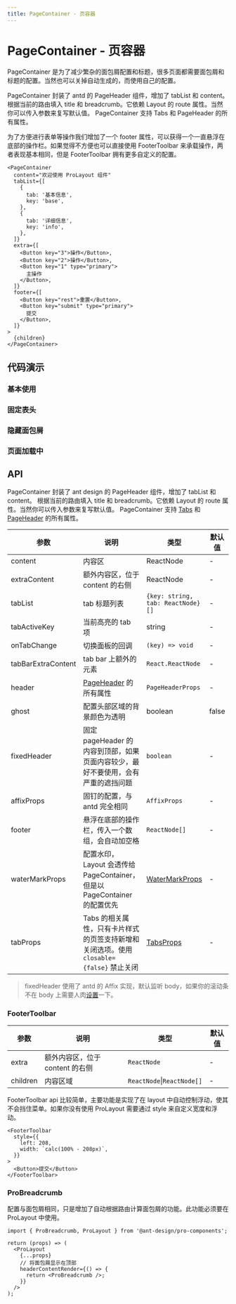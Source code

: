 ```yaml
---
title: PageContainer - 页容器
---
```


# PageContainer - 页容器

PageContainer 是为了减少繁杂的面包屑配置和标题，很多页面都需要面包屑和标题的配置。当然也可以关掉自动生成的，而使用自己的配置。

PageContainer 封装了 antd 的 PageHeader 组件，增加了 tabList 和 content。 根据当前的路由填入 title 和 breadcrumb。它依赖 Layout 的 route 属性。当然你可以传入参数来复写默认值。 PageContainer 支持 Tabs 和 PageHeader 的所有属性。

为了方便进行表单等操作我们增加了一个 footer 属性，可以获得一个一直悬浮在底部的操作栏。如果觉得不方便也可以直接使用 FooterToolbar 来承载操作，两者表现基本相同，但是 FooterToolbar 拥有更多自定义的配置。

```tsx | pure
<PageContainer
  content="欢迎使用 ProLayout 组件"
  tabList={[
    {
      tab: '基本信息',
      key: 'base',
    },
    {
      tab: '详细信息',
      key: 'info',
    },
  ]}
  extra={[
    <Button key="3">操作</Button>,
    <Button key="2">操作</Button>,
    <Button key="1" type="primary">
      主操作
    </Button>,
  ]}
  footer={[
    <Button key="rest">重置</Button>,
    <Button key="submit" type="primary">
      提交
    </Button>,
  ]}
>
  {children}
</PageContainer>
```

## 代码演示

### 基本使用

<code src="./demos/basic.tsx" title="基本使用" iframe="650px" desc="基本使用"></code>

### 固定表头

<code src="./demos/fixHeader.tsx" title="固定表头" iframe="650px" desc="通过 `fixedHeader` 固定表头，只有在溢出容器时才会开始计算。"></code>

### 隐藏面包屑

<code src="./demos/hideBreadMenu.tsx" title="隐藏面包屑" iframe="650px" desc="不配置 `header` 属性中的 `breadcrumb` 即可。"></code>

### 页面加载中

<code src="./demos/loading.tsx" title="页面加载中" iframe="650px" desc="通过 `loading` 属性配置页面加载。"></code>

## API

PageContainer 封装了 ant design 的 PageHeader 组件，增加了 tabList 和 content。 根据当前的路由填入 title 和 breadcrumb。它依赖 Layout 的 route 属性。当然你可以传入参数来复写默认值。 PageContainer 支持 [Tabs](https://ant.design/components/tabs-cn/) 和 [PageHeader](https://ant.design/components/page-header-cn/) 的所有属性。

| 参数 | 说明 | 类型 | 默认值 |
| --- | --- | --- | --- |
| content | 内容区 | ReactNode | - |
| extraContent | 额外内容区，位于 content 的右侧 | ReactNode | - |
| tabList | tab 标题列表 | `{key: string, tab: ReactNode}[]` | - |
| tabActiveKey | 当前高亮的 tab 项 | string | - |
| onTabChange | 切换面板的回调 | `(key) => void` | - |
| tabBarExtraContent | tab bar 上额外的元素 | `React.ReactNode` | - |
| header | [PageHeader](https://ant.design/components/page-header-cn/) 的所有属性 | `PageHeaderProps` | - |
| ghost | 配置头部区域的背景颜色为透明 | boolean | false |
| fixedHeader | 固定 pageHeader 的内容到顶部，如果页面内容较少，最好不要使用，会有严重的遮挡问题 | `boolean` | - |
| affixProps | 固钉的配置，与 antd 完全相同 | `AffixProps` | - |
| footer | 悬浮在底部的操作栏，传入一个数组，会自动加空格 | `ReactNode[]` | - |
| waterMarkProps | 配置水印，Layout 会透传给 PageContainer，但是以 PageContainer 的配置优先 | [WaterMarkProps](/components/water-mark) | - |
| tabProps | Tabs 的相关属性，只有卡片样式的页签支持新增和关闭选项。使用 `closable={false}` 禁止关闭 | [TabsProps](https://ant.design/components/tabs-cn/#Tabs) | - |

> fixedHeader 使用了 antd 的 Affix 实现，默认监听 body，如果你的滚动条不在 body 上需要人肉[设置](https://ant.design/components/affix-cn/)一下。

### FooterToolbar

| 参数     | 说明                            | 类型                       | 默认值 |
| -------- | ------------------------------- | -------------------------- | ------ |
| extra    | 额外内容区，位于 content 的右侧 | `ReactNode`                | -      |
| children | 内容区域                        | `ReactNode`\|`ReactNode[]` | -      |

FooterToolbar api 比较简单，主要功能是实现了在 layout 中自动控制浮动，使其不会挡住菜单。如果你没有使用 ProLayout 需要通过 style 来自定义宽度和浮动。

```tsx | pure
<FooterToolbar
  style={{
    left: 208,
    width: `calc(100% - 208px)`,
  }}
>
  <Button>提交</Button>
</FooterToolbar>
```

### ProBreadcrumb

配置与面包屑相同，只是增加了自动根据路由计算面包屑的功能。此功能必须要在 ProLayout 中使用。

```tsx | pure
import { ProBreadcrumb, ProLayout } from '@ant-design/pro-components';

return (props) => (
  <ProLayout
    {...props}
    // 将面包屑显示在顶部
    headerContentRender={() => {
      return <ProBreadcrumb />;
    }}
  />
);
```

